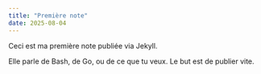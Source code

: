 ```yaml
---
title: "Première note"
date: 2025-08-04
---
```


Ceci est ma première note publiée via Jekyll.

Elle parle de Bash, de Go, ou de ce que tu veux. Le but est de publier vite.
